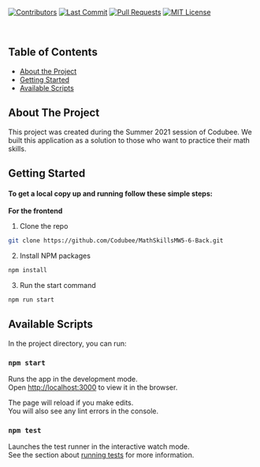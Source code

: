 <!-- PROJECT LOGO -->
[![Contributors][contributors-shield]][contributors-url]
[![Last Commit][last-commit]][commit-url]
[![Pull Requests][pr-shield]][pr-url]
[![MIT License][license-shield]][license-url]

<br />

<!-- TABLE OF CONTENTS -->
## Table of Contents

* [About the Project](#about-the-project)
* [Getting Started](#getting-started)
* [Available Scripts](#available-scripts)


<!-- ABOUT THE PROJECT -->
## About The Project

This project was created during the Summer 2021 session of Codubee. We built this application as a solution to those who want to practice their math skills.


<!-- GETTING STARTED -->
## Getting Started

#### To get a local copy up and running follow these simple steps:

**For the frontend**

1. Clone the repo
```sh
git clone https://github.com/Codubee/MathSkillsMW5-6-Back.git
```
2. Install NPM packages
```sh
npm install
```
3. Run the start command
```sh
npm run start
```

<!-- AVAILABLE SCRIPTS -->
## Available Scripts

In the project directory, you can run:

### `npm start`

Runs the app in the development mode.\
Open [http://localhost:3000](http://localhost:3000) to view it in the browser.

The page will reload if you make edits.\
You will also see any lint errors in the console.

### `npm test`

Launches the test runner in the interactive watch mode.\
See the section about [running tests](https://facebook.github.io/create-react-app/docs/running-tests) for more information.


<!-- MARKDOWN LINKS & IMAGES -->
<!-- https://www.markdownguide.org/basic-syntax/#reference-style-links -->
[contributors-shield]: https://img.shields.io/github/contributors/Codubee/MathSkillsMW5-6-Back?style=for-the-badge

[contributors-url]: https://github.com/Codubee/MathSkillsMW5-6-Back/graphs/contributors


[last-commit]: https://img.shields.io/github/last-commit/Codubee/MathSkillsMW5-6-Back?style=for-the-badge

[commit-url]: https://github.com/Codubee/MathSkillsMW5-6-Back/commits/main


[pr-shield]: https://img.shields.io/github/issues-pr-closed/Codubee/MathSkillsMW5-6-Back?style=for-the-badge

[pr-url]: https://github.com/Codubee/MathSkillsMW5-6-Back/pulls


[issues-url]: https://github.com/Codubee/MathSkillsMW5-6-Back/pulls

[license-shield]: https://img.shields.io/github/license/Codubee/MathSkillsMW5-6-Back?style=for-the-badge

[license-url]: https://github.com/Codubee/MathSkillsMW5-6-Back/blob/main/License.txt
